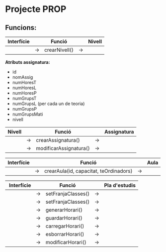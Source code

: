 # Projecte PROP

## Funcions:

| Interfície | | Funció | | Nivell |
| - | - | - | - | - |
| | -> |  crearNivell()| -> | |


**Atributs assignatura:**
- id
- nomAssig
- numHoresT
- numHoresL
- numHoresP
- numGrupsT
- numGrupsL (per cada un de teoria)
- numGrupsP
- numGrupsMati
- nivell


| Nivell | | Funció | | Assignatura |
| - | - | - | - | - |
| | -> |  crearAssignatura()| -> | |
| | -> |  modificarAssignatura()| -> | |

| Interfície | | Funció | | Aula |
| - | - | - | - | - |
| | -> |  crearAula(id, capacitat, teOrdinadors)| -> | |

| Interfície | | Funció | | Pla d'estudis |
| - | - | - | - | - |
| | -> |  setFranjaClasses()| -> | |
| | -> |  setFranjaClasses()| -> | |
| | -> |  generarHorari()| -> | |
| | -> |  guardarHorari()| -> | | 
| | -> |  carregarHorari()| -> | |
| | -> |  esborrarHorari()| -> | |
| | -> |  modificarHorari()| -> | |
